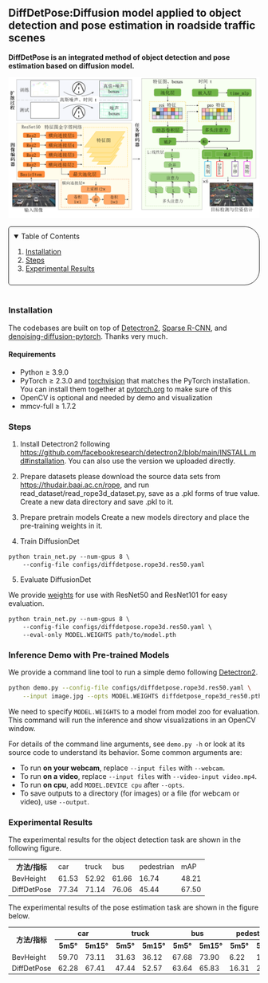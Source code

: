 ## DiffDetPose:Diffusion model applied to object detection and pose estimation in roadside traffic scenes

**DiffDetPose is an integrated method of object detection and pose estimation based on diffusion model.**

![](DiffDetPose.png)

<!-- TABLE OF CONTENTS -->
<details open="open" style='padding: 10px; border-radius:5px 30px 30px 5px; border-style: solid; border-width: 1px;'>
  <summary>Table of Contents</summary>
  <ol>
    <li>
      <a href="#Installation">Installation</a>
    </li>
    <li>
      <a href="#Steps">Steps</a>
    </li>
    <li>
      <a href="#Experimental Results">Experimental Results</a>
    </li>
  </ol>
</details>

<br/>

### Installation

The codebases are built on top of [Detectron2](https://github.com/facebookresearch/detectron2), [Sparse R-CNN](https://github.com/PeizeSun/SparseR-CNN), and [denoising-diffusion-pytorch](https://github.com/lucidrains/denoising-diffusion-pytorch).
Thanks very much.

#### Requirements
- Python ≥ 3.9.0
- PyTorch ≥ 2.3.0 and [torchvision](https://github.com/pytorch/vision/) that matches the PyTorch installation.
  You can install them together at [pytorch.org](https://pytorch.org) to make sure of this
- OpenCV is optional and needed by demo and visualization
- mmcv-full ≥ 1.7.2

### Steps
1. Install Detectron2 following https://github.com/facebookresearch/detectron2/blob/main/INSTALL.md#installation. You can also use the version we uploaded directly.

2. Prepare datasets
please download the source data sets from https://thudair.baai.ac.cn/rope, and run read_dataset/read_rope3d_dataset.py, save as a .pkl forms of true value. Create a new data directory and save .pkl to it.

3. Prepare pretrain models
Create a new models directory and place the pre-training weights in it.

4. Train DiffusionDet
```
python train_net.py --num-gpus 8 \
    --config-file configs/diffdetpose.rope3d.res50.yaml
```

5. Evaluate DiffusionDet

We provide [weights](https://drive.google.com/drive/folders/1bJxTzp-iMvmiND8VVHTFTW46YqzzxBkW?usp=drive_link) for use with ResNet50 and ResNet101 for easy evaluation.
```
python train_net.py --num-gpus 8 \
    --config-file configs/diffdetpose.rope3d.res50.yaml \
    --eval-only MODEL.WEIGHTS path/to/model.pth
```

### Inference Demo with Pre-trained Models
We provide a command line tool to run a simple demo following [Detectron2](https://github.com/facebookresearch/detectron2/tree/main/demo#detectron2-demo).

```bash
python demo.py --config-file configs/diffdetpose.rope3d.res50.yaml \
    --input image.jpg --opts MODEL.WEIGHTS diffdetpose_rope3d_res50.pth
```

We need to specify `MODEL.WEIGHTS` to a model from model zoo for evaluation.
This command will run the inference and show visualizations in an OpenCV window.

For details of the command line arguments, see `demo.py -h` or look at its source code
to understand its behavior. Some common arguments are:
* To run __on your webcam__, replace `--input files` with `--webcam`.
* To run __on a video__, replace `--input files` with `--video-input video.mp4`.
* To run __on cpu__, add `MODEL.DEVICE cpu` after `--opts`.
* To save outputs to a directory (for images) or a file (for webcam or video), use `--output`.


### Experimental Results

The experimental results for the object detection task are shown in the following figure.
<table>
  <tr>
    <th>方法/指标</th>
    <td>car</td>
    <td>truck</td>
    <td>bus</td>
    <td>pedestrian</td>
    <td>mAP</td>
  </tr>
  <tr>
    <td>BevHeight</td>
    <td>61.53</td>
    <td>52.92</td>
    <td>61.66</td>
    <td>16.74</td>
    <td>48.21</td>
  </tr>
  <tr>
    <td>DiffDetPose</td>
    <td>77.34</td>
    <td>71.14</td>
    <td>76.06</td>
    <td>45.44</td>
    <td>67.50</td>
  </tr>
</table>

The experimental results of the pose estimation task are shown in the figure below.

<table>
  <tr>
    <th rowspan="2">方法/指标</th>
    <th colspan="2">car</th>
    <th colspan="2">truck</th>
    <th colspan="2">bus</th>
    <th colspan="2">pedestrian</th>
  </tr>
  <tr>
    <th>5m5°</th>
    <th>5m15°</th>
    <th>5m5°</th>
    <th>5m15°</th>
    <th>5m5°</th>
    <th>5m15°</th>
    <th>5m5°</th>
    <th>5m15°</th>
  </tr>
  <tr>
    <td>BevHeight</td>
    <td>59.70</td>
    <td>73.11</td>
    <td>31.63</td>
    <td>36.12</td>
    <td>67.68</td>
    <td>73.90</td>
    <td>6.22</td>
    <td>11.06</td>
  </tr>
  <tr>
    <td>DiffDetPose</td>
    <td>62.28</td>
    <td>67.41</td>
    <td>47.44</td>
    <td>52.57</td>
    <td>63.64</td>
    <td>65.83</td>
    <td>16.31</td>
    <td>27.78</td>
  </tr>
</table>



